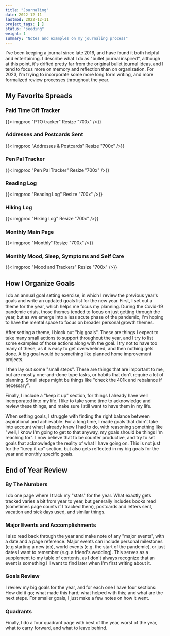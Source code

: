 ```yaml
---
title: "Journaling"
date: 2022-12-11
lastmod: 2022-12-11
project_tags: [ ]
status: "seeding"
weight: 1
summary: "Notes and examples on my journaling process"
---
```


I've been keeping a journal since late 2016, and have found it both helpful
and entertaining. I describe what I do as "bullet journal inspired", although
at this point, it's drifted pretty far from the original bullet journal ideas,
and I tend to focus more on memory and reflection than on organization.  For
2023, I'm trying to incorporate some more long form writing, and more
formalized review processes throughout the year.  

## My Favorite Spreads
### Paid Time Off Tracker

{{< imgproc "PTO tracker" Resize "700x" />}}

### Addresses and Postcards Sent

{{< imgproc "Addresses & Postcards" Resize "700x" />}}

### Pen Pal Tracker

{{< imgproc "Pen Pal Tracker" Resize "700x" />}}

### Reading Log

{{< imgproc "Reading Log" Resize "700x" />}}

### Hiking Log

{{< imgproc "Hiking Log" Resize "700x" />}}

### Monthly Main Page

{{< imgproc "Monthly" Resize "700x" />}}

### Monthly Mood, Sleep, Symptoms and Self Care

{{< imgproc "Mood and Trackers" Resize "700x" />}}

## How I Organize Goals
I do an annual goal setting exercise, in which I review the previous year's
goals and write an updated goals list for the new year. First, I set out a
theme for the year, which helps me focus my planning.  During the Covid-19
pandemic crisis, those themes tended to focus on just getting through the
year, but as we emerge into a less acute phase of the pandemic, I'm hoping to
have the mental space to focus on broader personal growth themes.

After setting a theme, I block out "big goals".  These are things I expect to
take many small actions to support throughout the year, and I try to list some
examples of those actions along with the goal.  I try not to have too many of
these, as it is easy to get overwhelmed, and then nothing gets done. A big
goal would be something like planned home improvement projects.

I then lay out some "small steps".  These are things that are important to me,
but are mostly one-and-done type tasks, or habits that don't require a lot of
planning. Small steps might be things like "check the 401k and rebalance if
necessary".

Finally, I include a "keep it up" section, for things I already have well
incorporated into my life.  I like to take some time to acknowledge and review
these things, and make sure I still want to have them in my life. 

When setting goals, I struggle with finding the right balance between
aspirational and achievable. For a long time, I made goals that didn't take
into account what I already knew I had to do, with reasoning something like
"well, I know I'm going to get to that anyway, my goals should be things I'm
reaching for".  I now believe that to be counter productive, and try to set
goals that acknowledge the reality of what I have going on.  This is not just
for the "keep it up" section, but also gets reflected in my big goals for the
year and monthly specific goals.

## End of Year Review
### By The Numbers
I do one page where I track my "stats" for the year.  What exactly gets
tracked varies a bit from year to year, but generally includes books read
(sometimes page counts if I tracked them), postcards and letters sent,
vacation and sick days used, and similar things.

### Major Events and Accomplishments
I also read back through the year and make note of any "major events", with a
date and a page reference.  Major events can include personal milestones
(e.g starting a new job), world events (e.g. the start of the pandemic), or
just dates I want to remember (e.g. a friend's wedding).  This serves as a
supplement to my table of contents, as I don't always recognize that an event
is something I'll want to find later when I'm first writing about it.

### Goals Review
I review my big goals for the year, and for each one I have four sections: How
did it go; what made this hard; what helped with this; and what are the next
steps.  For smaller goals, I just make a few notes on how it went.

### Quadrants
Finally, I do a four quadrant page with best of the year, worst of the year,
what to carry forward, and what to leave behind.
